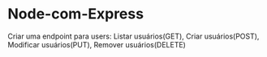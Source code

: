 # Node-com-Express
Criar uma endpoint para users:   Listar usuários(GET),  Criar usuários(POST),  Modificar usuários(PUT),  Remover usuários(DELETE)
